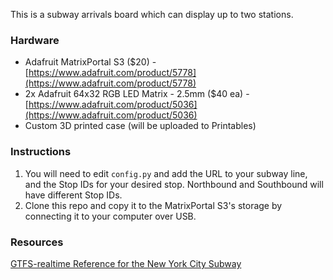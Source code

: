This is a subway arrivals board which can display up to two stations.

### Hardware
- Adafruit MatrixPortal S3 ($20) - [https://www.adafruit.com/product/5778](https://www.adafruit.com/product/5778)
- 2x Adafruit 64x32 RGB LED Matrix - 2.5mm ($40 ea) - [https://www.adafruit.com/product/5036](https://www.adafruit.com/product/5036)
- Custom 3D printed case (will be uploaded to Printables)

### Instructions
1. You will need to edit `config.py` and add the URL to your subway line, and the Stop IDs for your desired stop. Northbound and Southbound will have different Stop IDs.
2. Clone this repo and copy it to the MatrixPortal S3's storage by connecting it to your computer over USB.

### Resources
[GTFS-realtime Reference for the New York City Subway](https://www.mta.info/document/134521)
